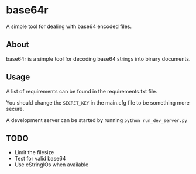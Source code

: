 # base64r

A simple tool for dealing with base64 encoded files.

## About

base64r is a simple tool for decoding base64 strings into binary documents.

## Usage

A list of requirements can be found in the requirements.txt file.

You should change the ```SECRET_KEY``` in the main.cfg file to be something more secure.

A development server can be started by running ```python run_dev_server.py```

## TODO
* Limit the filesize
* Test for valid base64
* Use cStringIOs when available
